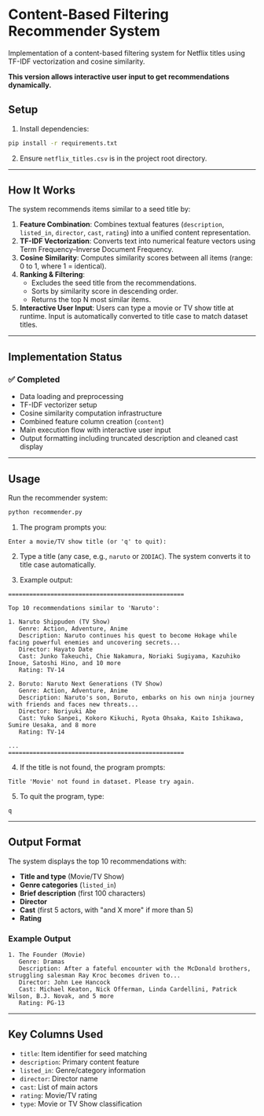 # Content-Based Filtering Recommender System

Implementation of a content-based filtering system for Netflix titles using TF-IDF vectorization and cosine similarity.  

**This version allows interactive user input to get recommendations dynamically.**


## Setup

1. Install dependencies:

```bash
pip install -r requirements.txt
````
2. Ensure `netflix_titles.csv` is in the project root directory.
---

## How It Works

The system recommends items similar to a seed title by:

1. **Feature Combination**: Combines textual features (`description`, `listed_in`, `director`, `cast`, `rating`) into a unified content representation.
2. **TF-IDF Vectorization**: Converts text into numerical feature vectors using Term Frequency–Inverse Document Frequency.
3. **Cosine Similarity**: Computes similarity scores between all items (range: 0 to 1, where 1 = identical).
4. **Ranking & Filtering**:
   * Excludes the seed title from the recommendations.
   * Sorts by similarity score in descending order.
   * Returns the top N most similar items.
5. **Interactive User Input**: Users can type a movie or TV show title at runtime. Input is automatically converted to title case to match dataset titles.

---

## Implementation Status

### ✅ Completed

* Data loading and preprocessing
* TF-IDF vectorizer setup
* Cosine similarity computation infrastructure
* Combined feature column creation (`content`)
* Main execution flow with interactive user input
* Output formatting including truncated description and cleaned cast display

---

## Usage

Run the recommender system:

```bash
python recommender.py
```

1. The program prompts you:

```
Enter a movie/TV show title (or 'q' to quit):
```

2. Type a title (any case, e.g., `naruto` or `ZODIAC`). The system converts it to title case automatically.

3. Example output:

```
==================================================

Top 10 recommendations similar to 'Naruto':

1. Naruto Shippuden (TV Show)
   Genre: Action, Adventure, Anime
   Description: Naruto continues his quest to become Hokage while facing powerful enemies and uncovering secrets...
   Director: Hayato Date
   Cast: Junko Takeuchi, Chie Nakamura, Noriaki Sugiyama, Kazuhiko Inoue, Satoshi Hino, and 10 more
   Rating: TV-14

2. Boruto: Naruto Next Generations (TV Show)
   Genre: Action, Adventure, Anime
   Description: Naruto's son, Boruto, embarks on his own ninja journey with friends and faces new threats...
   Director: Noriyuki Abe
   Cast: Yuko Sanpei, Kokoro Kikuchi, Ryota Ohsaka, Kaito Ishikawa, Sumire Uesaka, and 8 more
   Rating: TV-14

...
==================================================
```

4. If the title is not found, the program prompts:

```
Title 'Movie' not found in dataset. Please try again.
```

5. To quit the program, type:

```
q
```

---

## Output Format

The system displays the top 10 recommendations with:

* **Title and type** (Movie/TV Show)
* **Genre categories** (`listed_in`)
* **Brief description** (first 100 characters)
* **Director**
* **Cast** (first 5 actors, with "and X more" if more than 5)
* **Rating**

### Example Output

```
1. The Founder (Movie)
   Genre: Dramas
   Description: After a fateful encounter with the McDonald brothers, struggling salesman Ray Kroc becomes driven to...
   Director: John Lee Hancock
   Cast: Michael Keaton, Nick Offerman, Linda Cardellini, Patrick Wilson, B.J. Novak, and 5 more
   Rating: PG-13
```

---

## Key Columns Used

* `title`: Item identifier for seed matching
* `description`: Primary content feature
* `listed_in`: Genre/category information
* `director`: Director name
* `cast`: List of main actors
* `rating`: Movie/TV rating
* `type`: Movie or TV Show classification

```